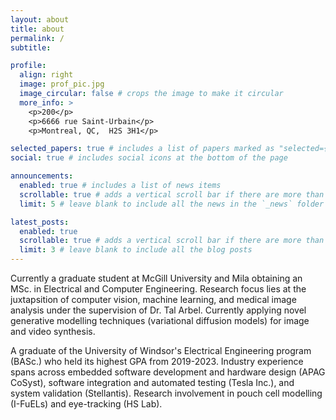 ```yaml
---
layout: about
title: about
permalink: /
subtitle:

profile:
  align: right
  image: prof_pic.jpg
  image_circular: false # crops the image to make it circular
  more_info: >
    <p>200</p>
    <p>6666 rue Saint-Urbain</p>
    <p>Montreal, QC,  H2S 3H1</p>

selected_papers: true # includes a list of papers marked as "selected={true}"
social: true # includes social icons at the bottom of the page

announcements:
  enabled: true # includes a list of news items
  scrollable: true # adds a vertical scroll bar if there are more than 3 news items
  limit: 5 # leave blank to include all the news in the `_news` folder

latest_posts:
  enabled: true
  scrollable: true # adds a vertical scroll bar if there are more than 3 new posts items
  limit: 3 # leave blank to include all the blog posts
---
```


Currently a graduate student at McGill University and Mila obtaining an MSc. in Electrical and Computer Engineering. Research focus lies at the juxtapsition of computer vision, machine learning, and medical image analysis under the supervision of Dr. Tal Arbel. Currently applying novel generative modelling techniques (variational diffusion models) for image and video synthesis.

A graduate of the University of Windsor's Electrical Engineering program (BASc.) who held its highest GPA from 2019-2023. Industry experience spans across embedded software development and hardware design (APAG CoSyst), software integration and automated testing (Tesla Inc.), and system validation (Stellantis). Research involvement in pouch cell modelling (I-FuELs) and eye-tracking (HS Lab).